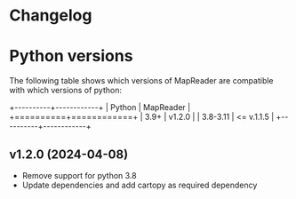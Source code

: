# Changelog

# Python versions

The following table shows which versions of MapReader are compatible with which versions of python:

+----------+------------+
| Python   | MapReader  |
+==========+============+
| 3.9+     | v1.2.0     |
| 3.8-3.11 | <= v.1.1.5 |
+----------+------------+


## v1.2.0 (2024-04-08)

- Remove support for python 3.8
- Update dependencies and add cartopy as required dependency

